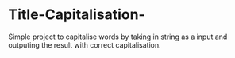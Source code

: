 # Title-Capitalisation-
Simple project to capitalise words by taking in string as a input and outputing the result with correct capitalisation.
